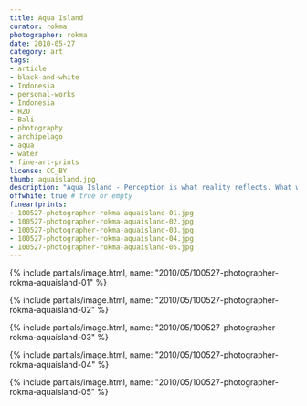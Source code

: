 ```yaml
---
title: Aqua Island
curator: rokma
photographer: rokma
date: 2010-05-27
category: art
tags:
- article
- black-and-white
- Indonesia
- personal-works
- Indonesia
- H2O
- Bali
- photography
- archipelago
- aqua
- water
- fine-art-prints
license: CC_BY
thumb: aquaisland.jpg
description: "Aqua Island - Perception is what reality reflects. What we know about the world has come to us bouncing his way into our senses."
offwhite: true # true or empty
fineartprints:
- 100527-photographer-rokma-aquaisland-01.jpg
- 100527-photographer-rokma-aquaisland-02.jpg
- 100527-photographer-rokma-aquaisland-03.jpg
- 100527-photographer-rokma-aquaisland-04.jpg
- 100527-photographer-rokma-aquaisland-05.jpg
---
```



{% include partials/image.html, name: "2010/05/100527-photographer-rokma-aquaisland-01" %}

{% include partials/image.html, name: "2010/05/100527-photographer-rokma-aquaisland-02" %}

{% include partials/image.html, name: "2010/05/100527-photographer-rokma-aquaisland-03" %}

{% include partials/image.html, name: "2010/05/100527-photographer-rokma-aquaisland-04" %}

{% include partials/image.html, name: "2010/05/100527-photographer-rokma-aquaisland-05" %}
